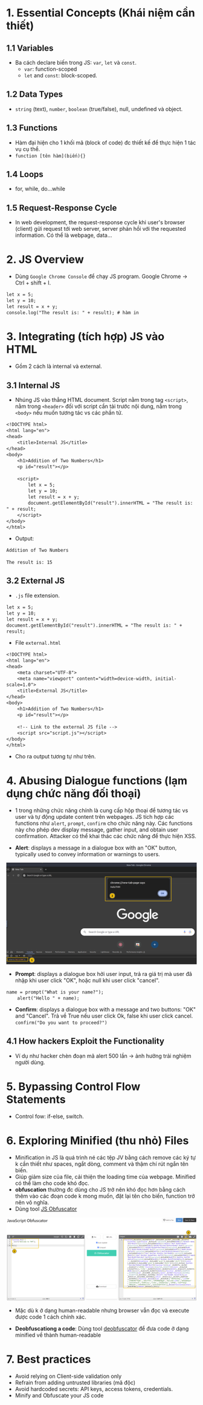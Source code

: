 # 1. Essential Concepts (Khái niệm cần thiết)
## 1.1 Variables
- Ba cách declare biến trong JS: `var`, `let` và `const`.
	+ `var`: function-scoped
	+ `let` and `const`: block-scoped.

## 1.2 Data Types
- `string` (text), `number`, `boolean` (true/false), null, undefined và object.

## 1.3 Functions
- Hàm đại hiện cho 1 khối mã (block of code) đc thiết kế để thực hiện 1 tác vụ cụ thể.
- `function [tên hàm](biến){}`

## 1.4 Loops
- for, while, do...while

## 1.5 Request-Response Cycle
- In web development, the request-response cycle khi user's browser (client) gửi request tới web server, server phản hồi với the requested information. Có thể là webpage, data...

# 2. JS Overview
- Dùng `Google Chrome Console` để chạy JS program. Google Chrome -> Ctrl + shift + I.
```
let x = 5;
let y = 10;
let result = x + y;
console.log("The result is: " + result); # hàm in 
```

# 3. Integrating (tích hợp) JS vào HTML
- Gồm 2 cách là internal và external.

## 3.1 Internal JS
- Nhúng JS vào thẳng HTML document. Script nằm trong tag `<script>`, nằm trong `<header>` đối với script cần tải trước nội dung, nằm trong `<body>` nếu muốn tương tác vs các phần tử.

```
<!DOCTYPE html>
<html lang="en">
<head>
    <title>Internal JS</title>
</head>
<body>
    <h1>Addition of Two Numbers</h1>
    <p id="result"></p>

    <script>
        let x = 5;
        let y = 10;
        let result = x + y;
        document.getElementById("result").innerHTML = "The result is: " + result;
    </script>
</body>
</html>
```
- Output:
```
Addition of Two Numbers

The result is: 15
```

## 3.2 External JS
- `.js` file extension.

```
let x = 5;
let y = 10;
let result = x + y;
document.getElementById("result").innerHTML = "The result is: " + result;
```

- File `external.html`

```
<!DOCTYPE html>
<html lang="en">
<head>
    <meta charset="UTF-8">
    <meta name="viewport" content="width=device-width, initial-scale=1.0">
    <title>External JS</title>
</head>
<body>
    <h1>Addition of Two Numbers</h1>
    <p id="result"></p>

    <!-- Link to the external JS file -->
    <script src="script.js"></script>
</body>
</html>
```

- Cho ra output tương tự như trên. 

# 4. Abusing Dialogue functions (lạm dụng chức năng đối thoại)
- 1 trong những chức năng chính là cung cấp hộp thoại để tương tác vs user và tự động update content trên webpages. JS tích hợp các functions như `alert`, `prompt`, `confirm` cho chức năng này. Các functions này cho phép dev display message, gather input, and obtain user confirmation. Attacker có thể khai thác các chức năng để thực hiện XSS.

- **Alert**: displays a message in a dialogue box with an "OK" button, typically used to convey information or warnings to users.

![Alert](/images/alert.png)

- **Prompt**: displays a dialogue box hởi user input, trả ra giá trị mà user đã nhập khi user click "OK", hoặc null khi user click "cancel".
```
name = prompt("What is your name?");
    alert("Hello " + name);
```

- **Confirm**: displays a dialogue box with a message and two buttons: "OK" and "Cancel". Trả về True nếu user click Ok, false khi user click cancel. 
`confirm("Do you want to proceed?")`

## 4.1 How hackers Exploit the Functionality
- Ví dụ như hacker chèn đoạn mã alert 500 lần -> ảnh hưởng trải nghiệm người dùng.

# 5. Bypassing Control Flow Statements
- Control fow: if-else, switch.

# 6. Exploring Minified (thu nhỏ) Files
- Minification in JS là quá trình né các tệp JV bằng cách  remove các ký tự k cần thiết như spaces, ngắt dòng, comment và thậm chí rút ngắn tên biến.
- Giúp giảm size của file, cải thiện the loading time của webpage. Minified có thể làm cho code khó đọc.
- **obfuscation** thường đc dùng cho JS trở nên khó đọc hơn bằng cách thêm vào các đoạn code k mong muốn, đặt lại tên cho biến, function trở nên vô nghĩa.
- Dùng tool [JS Obfuscator](https://codebeautify.org/javascript-obfuscator)

![Obfuscator](/images/obfuscator.png)

- Mặc dù k ở dạng human-readable nhưng browser vẫn đọc và execute được code 1 cách chính xác.

- **Deobfuscationg a code**: Dùng tool [deobfuscator](https://obf-io.deobfuscate.io/) để đưa code ở dạng minified về thành human-readable

# 7. Best practices
- Avoid relying on Client-side validation only
- Refrain from adding untrusted libraries (mã độc)
- Avoid hardcoded secrets: API keys, access tokens, credentials.
- Minify and Obfuscate your JS code